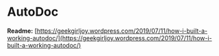 # AutoDoc

**Readme:** [https://geekgirljoy.wordpress.com/2019/07/11/how-i-built-a-working-autodoc/](https://geekgirljoy.wordpress.com/2019/07/11/how-i-built-a-working-autodoc/)
